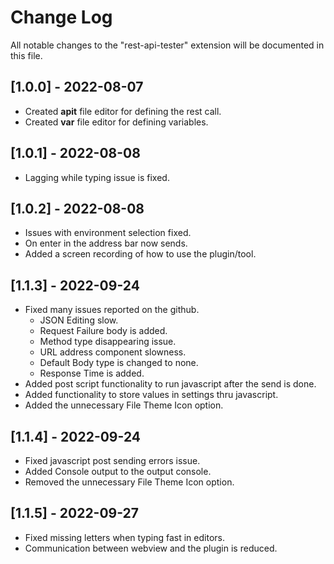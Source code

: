 # Change Log

All notable changes to the "rest-api-tester" extension will be documented in this file.

## [1.0.0] - 2022-08-07

-   Created **apit** file editor for defining the rest call.
-   Created **var** file editor for defining variables.

## [1.0.1] - 2022-08-08

-   Lagging while typing issue is fixed.

## [1.0.2] - 2022-08-08

-   Issues with environment selection fixed.
-   On enter in the address bar now sends.
-   Added a screen recording of how to use the plugin/tool.

## [1.1.3] - 2022-09-24

-   Fixed many issues reported on the github.
    -   JSON Editing slow.
    -   Request Failure body is added.
    -   Method type disappearing issue.
    -   URL address component slowness.
    -   Default Body type is changed to none.
    -   Response Time is added.
-   Added post script functionality to run javascript after the send is done.
-   Added functionality to store values in settings thru javascript.
-   Added the unnecessary File Theme Icon option.

## [1.1.4] - 2022-09-24

-   Fixed javascript post sending errors issue.
-   Added Console output to the output console.
-   Removed the unnecessary File Theme Icon option.

## [1.1.5] - 2022-09-27

-   Fixed missing letters when typing fast in editors.
-   Communication between webview and the plugin is reduced.
